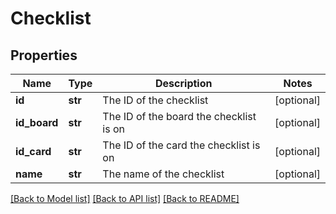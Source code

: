 # Checklist

## Properties
Name | Type | Description | Notes
------------ | ------------- | ------------- | -------------
**id** | **str** | The ID of the checklist | [optional] 
**id_board** | **str** | The ID of the board the checklist is on | [optional] 
**id_card** | **str** | The ID of the card the checklist is on | [optional] 
**name** | **str** | The name of the checklist | [optional] 

[[Back to Model list]](../README.md#documentation-for-models) [[Back to API list]](../README.md#documentation-for-api-endpoints) [[Back to README]](../README.md)


